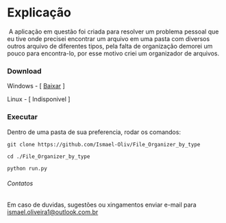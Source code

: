 # Explicação

​ A aplicação em questão foi criada para resolver um problema pessoal que eu tive onde precisei encontrar um arquivo em uma pasta com diversos outros arquivo de diferentes tipos, pela falta de organização demorei um pouco para encontra-lo, por esse motivo criei um organizador de arquivos.

### Download

Windows - [ <a href="https://github.com/Ismael-Oliv/File_Organizer_by_type/raw/main/windows_version/Organizador%20de%20Arquivos.exe">Baixar</a> ]

Linux - [ Indisponivel ]

### Executar

Dentro de uma pasta de sua preferencia, rodar os comandos:

`git clone https://github.com/Ismael-Oliv/File_Organizer_by_type`

`cd ./File_Organizer_by_type`

`python run.py`

###### Contatos

Em caso de duvidas, sugestões ou xingamentos enviar e-mail para ismael.oliveira1@outlook.com.br
